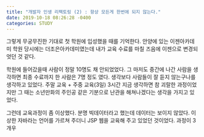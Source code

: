 ```yaml
---
title: "개발자 인생 리팩토링 (2) : 항상 모든게 한번에 되지 않는다."
date: 2019-10-18 08:26:28 -0400
categories: STUDY
---
```


그렇게 무궁무진한 기대로 첫 학원에 입성했을 때를 기억한다.
안양에 있는 이젠아카데미 학원 당시에는 더조은아카데미였는데 내가 교육 수료를 마칠 즈음에 이젠으로 변경되엇던 것 같다.

학원에 들어갔을때 사람이 정말 10명도 채 안되었었다. 그 마저도 중간에 나간 사람을 생각하면 최종 수료까지 한 사람은 7명 정도 였다.
생각보다 사람들이 잘 듣지 않는구나를 생각하고 있었다. 주말 교육 + 주중 교육(3일) 3시간 지금 생각하면 참 괴랄한 과정이었지만
그 때는 소년만화의 주인공 같은 기분으로 난관을 해쳐나겠다는 생각을 가지고 있었다.

그런데 교육과정이 좀 이상했다. 분명 빅데이터라고 했는데 데이터는 보이지 않았다. 이상한 자바라는 언어를 가르쳐 주더니 JSP 웹을 교육해 
주고 있었던 것이었다. 과정이 3개우

